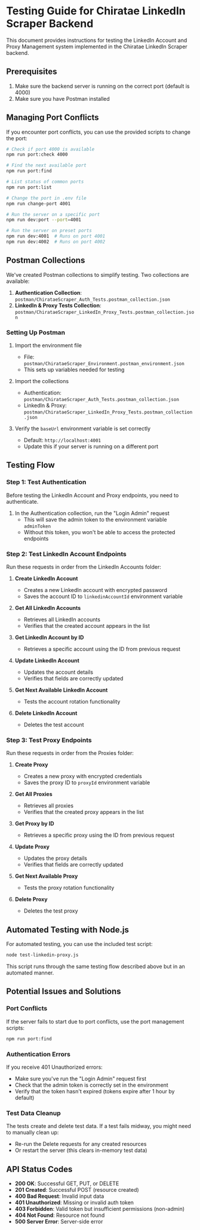 # Testing Guide for Chiratae LinkedIn Scraper Backend

This document provides instructions for testing the LinkedIn Account and Proxy Management system implemented in the Chiratae LinkedIn Scraper backend.

## Prerequisites

1. Make sure the backend server is running on the correct port (default is 4000)
2. Make sure you have Postman installed

## Managing Port Conflicts

If you encounter port conflicts, you can use the provided scripts to change the port:

```bash
# Check if port 4000 is available
npm run port:check 4000

# Find the next available port
npm run port:find

# List status of common ports
npm run port:list

# Change the port in .env file
npm run change-port 4001

# Run the server on a specific port
npm run dev:port --port=4001

# Run the server on preset ports
npm run dev:4001  # Runs on port 4001
npm run dev:4002  # Runs on port 4002
```

## Postman Collections

We've created Postman collections to simplify testing. Two collections are available:

1. **Authentication Collection**: `postman/ChirataeScraper_Auth_Tests.postman_collection.json`
2. **LinkedIn & Proxy Tests Collection**: `postman/ChirataeScraper_LinkedIn_Proxy_Tests.postman_collection.json`

### Setting Up Postman

1. Import the environment file
   - File: `postman/ChirataeScraper_Environment.postman_environment.json`
   - This sets up variables needed for testing

2. Import the collections
   - Authentication: `postman/ChirataeScraper_Auth_Tests.postman_collection.json`
   - LinkedIn & Proxy: `postman/ChirataeScraper_LinkedIn_Proxy_Tests.postman_collection.json`

3. Verify the `baseUrl` environment variable is set correctly
   - Default: `http://localhost:4001`
   - Update this if your server is running on a different port

## Testing Flow

### Step 1: Test Authentication

Before testing the LinkedIn Account and Proxy endpoints, you need to authenticate.

1. In the Authentication collection, run the "Login Admin" request
   - This will save the admin token to the environment variable `adminToken`
   - Without this token, you won't be able to access the protected endpoints

### Step 2: Test LinkedIn Account Endpoints

Run these requests in order from the LinkedIn Accounts folder:

1. **Create LinkedIn Account**
   - Creates a new LinkedIn account with encrypted password
   - Saves the account ID to `linkedinAccountId` environment variable

2. **Get All LinkedIn Accounts**
   - Retrieves all LinkedIn accounts
   - Verifies that the created account appears in the list

3. **Get LinkedIn Account by ID**
   - Retrieves a specific account using the ID from previous request

4. **Update LinkedIn Account**
   - Updates the account details
   - Verifies that fields are correctly updated

5. **Get Next Available LinkedIn Account**
   - Tests the account rotation functionality

6. **Delete LinkedIn Account**
   - Deletes the test account

### Step 3: Test Proxy Endpoints

Run these requests in order from the Proxies folder:

1. **Create Proxy**
   - Creates a new proxy with encrypted credentials
   - Saves the proxy ID to `proxyId` environment variable

2. **Get All Proxies**
   - Retrieves all proxies
   - Verifies that the created proxy appears in the list

3. **Get Proxy by ID**
   - Retrieves a specific proxy using the ID from previous request

4. **Update Proxy**
   - Updates the proxy details
   - Verifies that fields are correctly updated

5. **Get Next Available Proxy**
   - Tests the proxy rotation functionality

6. **Delete Proxy**
   - Deletes the test proxy

## Automated Testing with Node.js

For automated testing, you can use the included test script:

```bash
node test-linkedin-proxy.js
```

This script runs through the same testing flow described above but in an automated manner.

## Potential Issues and Solutions

### Port Conflicts

If the server fails to start due to port conflicts, use the port management scripts:

```bash
npm run port:find
```

### Authentication Errors

If you receive 401 Unauthorized errors:
- Make sure you've run the "Login Admin" request first
- Check that the admin token is correctly set in the environment
- Verify that the token hasn't expired (tokens expire after 1 hour by default)

### Test Data Cleanup

The tests create and delete test data. If a test fails midway, you might need to manually clean up:
- Re-run the Delete requests for any created resources
- Or restart the server (this clears in-memory test data)

## API Status Codes

- **200 OK**: Successful GET, PUT, or DELETE
- **201 Created**: Successful POST (resource created)
- **400 Bad Request**: Invalid input data
- **401 Unauthorized**: Missing or invalid auth token
- **403 Forbidden**: Valid token but insufficient permissions (non-admin)
- **404 Not Found**: Resource not found
- **500 Server Error**: Server-side error
